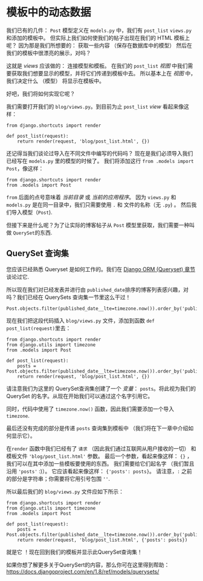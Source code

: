 # 模板中的动态数据

我们已有的几件： `Post` 模型定义在 `models.py` 中，我们有 `post_list` `views.py` 和添加的模板中。 但实际上我们如何使我们的帖子出现在我们的 HTML 模板上呢？ 因为那是我们所想要的： 获取一些内容 （保存在数据库中的模型） 然后在我们的模板中很漂亮的展示，对吗？

这就是 *views* 应该做的： 连接模型和模板。 在我们的 `post_list` *视图* 中我们需要获取我们想要显示的模型，并将它们传递到模板中去。 所以基本上在 *视图* 中，我们决定什么 （模型） 将显示在模板中。

好吧，我们将如何实现它呢？

我们需要打开我们的 `blog/views.py`。到目前为止 `post_list` *view* 看起来像这样：

    from django.shortcuts import render
    
    def post_list(request):
        return render(request, 'blog/post_list.html', {})
    

还记得当我们谈论过导入在不同文件中编写的代码吗？ 现在是我们必须导入我们已经写在 `models.py` 里的模型的时候了。 我们将添加这行 `from .models import Post`，像这样：

    from django.shortcuts import render
    from .models import Post
    

`from` 后面的点号意味着 *当前目录* 或 *当前的应用程序*。 因为 `views.py` 和 `models.py` 是在同一目录中，我们只需要使用 `.` 和 文件的名称（无 `.py`) 。 然后我们导入模型（`Post`).

但接下来是什么呢？为了让实际的博客帖子从 `Post` 模型里获取，我们需要一种叫做 `QuerySet`的东西.

## QuerySet 查询集

您应该已经熟悉 Queryset 是如何工作的。我们在 [Django ORM (Queryset) 章节][1]谈论过它.

 [1]: ../django_orm/README.md

所以现在我们对已经发表并进行由 `published_date`排序的博客列表感兴趣，对吗？我们已经在 QuerySets 查询集一节里这么干过！

    Post.objects.filter(published_date__lte=timezone.now()).order_by('published_date')
    

现在我们把这段代码插入 `blog/views.py` 文件，添加到函数 `def post_list(request)`里去：

    from django.shortcuts import render
    from django.utils import timezone
    from .models import Post
    
    def post_list(request):
        posts = Post.objects.filter(published_date__lte=timezone.now()).order_by('published_date')
        return render(request, 'blog/post_list.html', {})
    

请注意我们为这里的 QuerySet查询集创建了一个 *变量*： `posts`。将此视为我们的 QuerySet 的名字。从现在开始我们可以通过这个名字引用它。

同时，代码中使用了 `timezone.now()` 函数，因此我们需要添加一个导入 `timezone`.

最后还没有完成的部分是传递 `posts` 查询集到模板中 （我们将在下一章中介绍如何显示它）。

在`render` 函数中我们已经有了 `请求` （因此我们通过互联网从用户接收的一切） 和模板文件 `'blog/post_list.html'` 参数。 最后一个参数，看起来像这样： `{}` ，我们可以在其中添加一些模板要使用的东西。 我们需要给它们起名字 （我们暂且沿用 `'posts'` :)）。 它应该看起来像这样： `{'posts': posts}`。 请注意，`:` 之前的部分是字符串；你需要将它用引号包围 `''`.

所以最后我们的 `blog/views.py` 文件应如下所示：

    from django.shortcuts import render
    from django.utils import timezone
    from .models import Post
    
    def post_list(request):
        posts = Post.objects.filter(published_date__lte=timezone.now()).order_by('published_date')
        return render(request, 'blog/post_list.html', {'posts': posts})
    

就是它 ！现在回到我们的模板并显示此QuerySet查询集！

如果你想了解更多关于QuerySert的内容，那么你可在这里得到帮助：https://docs.djangoproject.com/en/1.8/ref/models/querysets/
